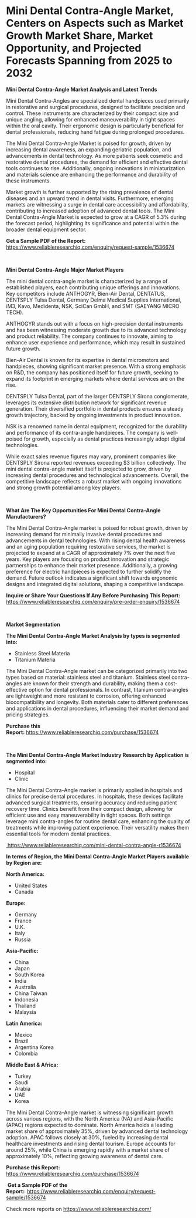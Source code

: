 <p><h1>Mini Dental Contra-Angle Market, Centers on Aspects such as Market Growth Market Share, Market Opportunity, and Projected Forecasts Spanning from 2025 to 2032</h1></p><p><strong>Mini Dental Contra-Angle Market Analysis and Latest Trends</strong></p>
<p><p>Mini Dental Contra-Angles are specialized dental handpieces used primarily in restorative and surgical procedures, designed to facilitate precision and control. These instruments are characterized by their compact size and unique angling, allowing for enhanced maneuverability in tight spaces within the oral cavity. Their ergonomic design is particularly beneficial for dental professionals, reducing hand fatigue during prolonged procedures.</p><p>The Mini Dental Contra-Angle Market is poised for growth, driven by increasing dental awareness, an expanding geriatric population, and advancements in dental technology. As more patients seek cosmetic and restorative dental procedures, the demand for efficient and effective dental tools continues to rise. Additionally, ongoing innovations in miniaturization and materials science are enhancing the performance and durability of these instruments.</p><p>Market growth is further supported by the rising prevalence of dental diseases and an upward trend in dental visits. Furthermore, emerging markets are witnessing a surge in dental care accessibility and affordability, contributing to increased adoption of advanced dental tools. The Mini Dental Contra-Angle Market is expected to grow at a CAGR of 5.3% during the forecast period, highlighting its significance and potential within the broader dental equipment sector.</p></p>
<p><strong>Get a Sample PDF of the Report:&nbsp;</strong> <a href="https://www.reliableresearchiq.com/enquiry/request-sample/1536674?utm_campaign=2297&utm_medium=2&utm_source=Github&utm_content=ia&utm_term=04032025&utm_id=mini-dental-contra-angle">https://www.reliableresearchiq.com/enquiry/request-sample/1536674</a></p>
<p>&nbsp;</p>
<p><strong>Mini Dental Contra-Angle Major Market Players</strong></p>
<p><p>The mini dental contra-angle market is characterized by a range of established players, each contributing unique offerings and innovations. Key competitors include ANTHOGYR, Bien-Air Dental, DENTATUS, DENTSPLY Tulsa Dental, Germany Delma Medical Supplies International, iM3, Kavo, Medidenta, NSK, SciCan GmbH, and SMT (SAEYANG MICRO TECH).</p><p>ANTHOGYR stands out with a focus on high-precision dental instruments and has been witnessing moderate growth due to its advanced technology and product reliability. The company continues to innovate, aiming to enhance user experience and performance, which may result in sustained future growth.</p><p>Bien-Air Dental is known for its expertise in dental micromotors and handpieces, showing significant market presence. With a strong emphasis on R&D, the company has positioned itself for future growth, seeking to expand its footprint in emerging markets where dental services are on the rise.</p><p>DENTSPLY Tulsa Dental, part of the larger DENTSPLY Sirona conglomerate, leverages its extensive distribution network for significant revenue generation. Their diversified portfolio in dental products ensures a steady growth trajectory, backed by ongoing investments in product innovation.</p><p>NSK is a renowned name in dental equipment, recognized for the durability and performance of its contra-angle handpieces. The company is well-poised for growth, especially as dental practices increasingly adopt digital technologies.</p><p>While exact sales revenue figures may vary, prominent companies like DENTSPLY Sirona reported revenues exceeding $3 billion collectively. The mini dental contra-angle market itself is projected to grow, driven by increasing dental procedures and technological advancements. Overall, the competitive landscape reflects a robust market with ongoing innovations and strong growth potential among key players.</p></p>
<p>&nbsp;</p>
<p><strong>What Are The Key Opportunities For Mini Dental Contra-Angle Manufacturers?</strong></p>
<p><p>The Mini Dental Contra-Angle market is poised for robust growth, driven by increasing demand for minimally invasive dental procedures and advancements in dental technologies. With rising dental health awareness and an aging population requiring restorative services, the market is projected to expand at a CAGR of approximately 7% over the next five years. Key players are focusing on product innovation and strategic partnerships to enhance their market presence. Additionally, a growing preference for electric handpieces is expected to further solidify the demand. Future outlook indicates a significant shift towards ergonomic designs and integrated digital solutions, shaping a competitive landscape.</p></p>
<p><strong>Inquire or Share Your Questions If Any Before Purchasing This Report:</strong> <a href="https://www.reliableresearchiq.com/enquiry/pre-order-enquiry/1536674?utm_campaign=2297&utm_medium=2&utm_source=Github&utm_content=ia&utm_term=04032025&utm_id=mini-dental-contra-angle">https://www.reliableresearchiq.com/enquiry/pre-order-enquiry/1536674</a></p>
<p>&nbsp;</p>
<p><strong>Market Segmentation</strong></p>
<p><strong>The Mini Dental Contra-Angle Market Analysis by types is segmented into:</strong></p>
<p><ul><li>Stainless Steel Materia</li><li>Titanium Materia</li></ul></p>
<p><p>The Mini Dental Contra-Angle market can be categorized primarily into two types based on material: stainless steel and titanium. Stainless steel contra-angles are known for their strength and durability, making them a cost-effective option for dental professionals. In contrast, titanium contra-angles are lightweight and more resistant to corrosion, offering enhanced biocompatibility and longevity. Both materials cater to different preferences and applications in dental procedures, influencing their market demand and pricing strategies.</p></p>
<p><strong>Purchase this Report:&nbsp;</strong><a href="https://www.reliableresearchiq.com/purchase/1536674?utm_campaign=2297&utm_medium=2&utm_source=Github&utm_content=ia&utm_term=04032025&utm_id=mini-dental-contra-angle">https://www.reliableresearchiq.com/purchase/1536674</a></p>
<p>&nbsp;</p>
<p><strong>The Mini Dental Contra-Angle Market Industry Research by Application is segmented into:</strong></p>
<p><ul><li>Hospital</li><li>Clinic</li></ul></p>
<p><p>The Mini Dental Contra-Angle market is primarily applied in hospitals and clinics for precise dental procedures. In hospitals, these devices facilitate advanced surgical treatments, ensuring accuracy and reducing patient recovery time. Clinics benefit from their compact design, allowing for efficient use and easy maneuverability in tight spaces. Both settings leverage mini contra-angles for routine dental care, enhancing the quality of treatments while improving patient experience. Their versatility makes them essential tools for modern dental practices.</p></p>
<p><a href="https://www.reliableresearchiq.com/mini-dental-contra-angle-r1536674?utm_campaign=2297&utm_medium=2&utm_source=Github&utm_content=ia&utm_term=04032025&utm_id=mini-dental-contra-angle">&nbsp;https://www.reliableresearchiq.com/mini-dental-contra-angle-r1536674</a></p>
<p><strong>In terms of Region, the Mini Dental Contra-Angle Market Players available by Region are:</strong></p>
<p>
    <p> <strong> North America: </strong>
        <ul>
            <li>United States</li>
            <li>Canada</li>
        </ul>
        </p> 
    <p> <strong> Europe: </strong>
        <ul>
            <li>Germany</li>
            <li>France</li>
            <li>U.K.</li>
            <li>Italy</li>
            <li>Russia</li>
        </ul>
        </p> 
    <p> <strong> Asia-Pacific: </strong>
        <ul>
            <li>China</li>
            <li>Japan</li>
            <li>South Korea</li>
            <li>India</li>
            <li>Australia</li>
            <li>China Taiwan</li>
            <li>Indonesia</li>
            <li>Thailand</li>
            <li>Malaysia</li>
        </ul>
        </p> 
    <p> <strong> Latin America: </strong>
        <ul>
            <li>Mexico</li>
            <li>Brazil</li>
            <li>Argentina Korea</li>
            <li>Colombia</li>
        </ul>
        </p> 
    <p> <strong> Middle East & Africa: </strong>
        <ul>
            <li>Turkey</li>
            <li>Saudi</li>
            <li>Arabia</li>
            <li>UAE</li>
            <li>Korea</li>
        </ul>
    </p>
    </p>
<p><p>The Mini Dental Contra-Angle market is witnessing significant growth across various regions, with the North America (NA) and Asia-Pacific (APAC) regions expected to dominate. North America holds a leading market share of approximately 35%, driven by advanced dental technology adoption. APAC follows closely at 30%, fueled by increasing dental healthcare investments and rising dental tourism. Europe accounts for around 25%, while China is emerging rapidly with a market share of approximately 10%, reflecting growing awareness of dental care.</p></p>
<p><strong>Purchase this Report: </strong><a href="https://www.reliableresearchiq.com/purchase/1536674?utm_campaign=2297&utm_medium=2&utm_source=Github&utm_content=ia&utm_term=04032025&utm_id=mini-dental-contra-angle">https://www.reliableresearchiq.com/purchase/1536674</a></p>
<p>&nbsp;<strong>Get a Sample PDF of the Report:&nbsp;&nbsp;</strong><a href="https://www.reliableresearchiq.com/enquiry/request-sample/1536674?utm_campaign=2297&utm_medium=2&utm_source=Github&utm_content=ia&utm_term=04032025&utm_id=mini-dental-contra-angle">https://www.reliableresearchiq.com/enquiry/request-sample/1536674</a></p>
<p><strong></strong></p>
<p>Check more reports on <a href="https://www.reliableresearchiq.com/?utm_campaign=2297&utm_medium=2&utm_source=Github&utm_content=ia&utm_term=04032025&utm_id=mini-dental-contra-angle">https://www.reliableresearchiq.com/</a></p>